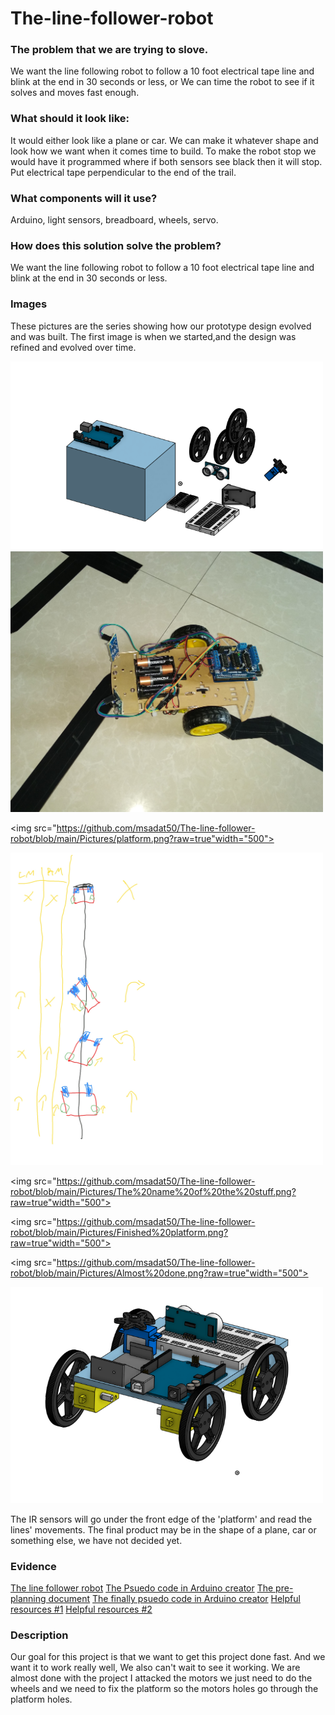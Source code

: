 # The-line-follower-robot
### The problem that we are trying to slove. 
We want the line following robot to follow a 10 foot electrical tape line and blink at the end in 30 seconds or less, or We can time the robot to see if it solves and moves fast enough.

### What should it look like:
It would either look like a plane or car. We can make it whatever shape and look how we want when it comes time to build. 
To make the robot stop we would have it programmed where if both sensors see black then it will stop. Put electrical tape perpendicular to the end of the trail.

### What components will it use?
Arduino, light sensors, breadboard, wheels, servo. 

### How does this solution solve the problem?
We want the line following robot to follow a 10 foot electrical tape line and blink at the end in 30 seconds or less. 

### Images

These pictures are the series showing how our prototype design evolved and was built. The first image is when we started,and the design was refined and evolved over time. 

<img src="https://github.com/msadat50/The-line-follower-robot/blob/main/Pictures/The%20line%20follower%20robot.png?raw=true" width="500">

<img src="Pictures/Linerobot.jpg" alt= "The Linerobot" width="500">

<img src="https://github.com/msadat50/The-line-follower-robot/blob/main/Pictures/platform.png?raw=true"width="500">

<img src="https://github.com/msadat50/The-line-follower-robot/blob/main/Pictures/circuit%20.png?raw=true" width="500">                              

<img src="https://github.com/msadat50/The-line-follower-robot/blob/main/Pictures/The%20name%20of%20the%20stuff.png?raw=true"width="500"> 

<img src="https://github.com/msadat50/The-line-follower-robot/blob/main/Pictures/Finished%20platform.png?raw=true"width="500">

<img src="https://github.com/msadat50/The-line-follower-robot/blob/main/Pictures/Almost%20done.png?raw=true"width="500">

<img src="Pictures/Prototype.png" alt= "The complete Prototype" width="500">

The IR sensors will go under the front edge of the 'platform' and read the lines' movements. The final product may be in the shape of a plane, car or something else, we have not decided yet. 



### Evidence
[The line follower robot](https://cvilleschools.onshape.com/documents/743c3a3f282ab210d2796bd6/w/02d70816b3359241ee76c548/e/c5aadb6f23f4130883132ef9)
[The Psuedo code in Arduino creator](https://create.arduino.cc/editor/msadat50/e3b6a5ae-a4c5-4c0b-ab53-76ac26d9ec94)
[The  pre-planning document](https://docs.google.com/document/d/1idRfQCpvHKo8GRGbCQ3pOBpJywhvD05gfXNWaKVmz3g/edit)
[The finally psuedo code in Arduino creator](https://create.arduino.cc/editor/msadat50/dbc4a521-55cb-4731-a6ce-0e8daa217f65/preview)
[Helpful resources #1](https://circuitdigest.com/microcontroller-projects/line-follower-robot-using-arduino)
[Helpful resources #2](https://create.arduino.cc/projecthub/saher-iqbal/line-follower-robot-36516b)

### Description
Our goal for this project is that we want to get this project done fast. And we want it to work really well, We also can't wait to see it working. 
We are almost done with the project I attacked the motors we just need to do the wheels and we need to fix the platform so the motors holes go through the platform holes.

